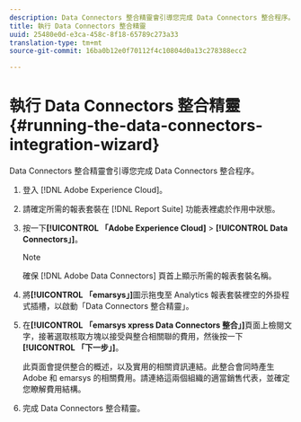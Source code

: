 ```yaml
---
description: Data Connectors 整合精靈會引導您完成 Data Connectors 整合程序。
title: 執行 Data Connectors 整合精靈
uuid: 25480e0d-e3ca-458c-8f18-65789c273a33
translation-type: tm+mt
source-git-commit: 16ba0b12e0f70112f4c10804d0a13c278388ecc2

---
```



# 執行 Data Connectors 整合精靈{#running-the-data-connectors-integration-wizard}

Data Connectors 整合精靈會引導您完成 Data Connectors 整合程序。

1. 登入 [!DNL Adobe Experience Cloud]。
1. 請確定所需的報表套裝在 [!DNL Report Suite] 功能表裡處於作用中狀態。
1. 按一下&#x200B;**[!UICONTROL 「Adobe Experience Cloud]** > **[!UICONTROL Data Connectors」]**。

   >[!NOTE]
   >
   >確保 [!DNL Adobe Data Connectors] 頁首上顯示所需的報表套裝名稱。

1. 將&#x200B;**[!UICONTROL 「emarsys」]**&#x200B;圖示拖曳至 Analytics 報表套裝裡空的外掛程式插槽，以啟動「Data Connectors 整合精靈」。
1. 在&#x200B;**[!UICONTROL 「emarsys xpress Data Connectors 整合」]**&#x200B;頁面上檢閱文字，接著選取核取方塊以接受與整合相關聯的費用，然後按一下&#x200B;**[!UICONTROL 「下一步」]**。

   此頁面會提供整合的概述，以及實用的相關資訊連結。此整合會同時產生 Adobe 和 emarsys 的相關費用。請連絡這兩個組織的適當銷售代表，並確定您瞭解費用結構。
1. 完成 Data Connectors 整合精靈。
